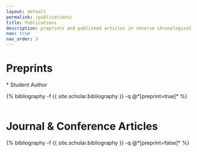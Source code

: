```yaml
---
layout: default
permalink: /publications/
title: Publications
description: preprints and published articles in reverse chronological order
nav: true
nav_order: 3
---
```


<!-- _pages/publications.md -->

<h1 class="post-title"> Preprints </h1>
<p class="post-description"> &#x2A; Student Author </p>
<div class="publications">
            {% bibliography -f {{ site.scholar.bibliography }} -q @*[preprint=true]* %}
          </div>

<br>
<h1 class="post-title"> Journal & Conference Articles </h1>
<div class="publications">
            {% bibliography -f {{ site.scholar.bibliography }} -q @*[preprint=false]* %}
</div>
